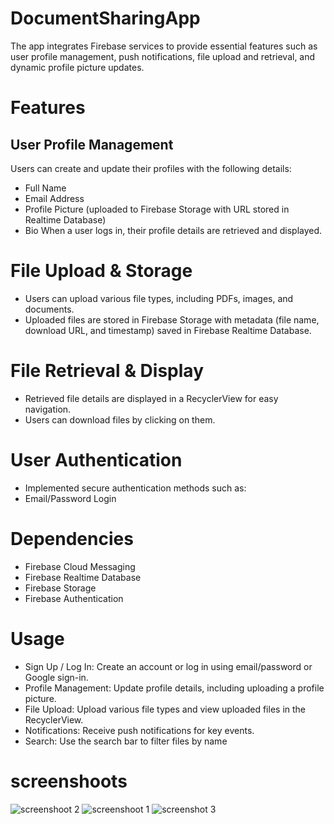 # DocumentSharingApp
 The app integrates Firebase services to provide essential features such as user profile management, push notifications, file upload and retrieval, and dynamic profile picture updates.
# Features

## User Profile Management
Users can create and update their profiles with the following details:

- Full Name
- Email Address
- Profile Picture (uploaded to Firebase Storage with URL stored in Realtime Database)
- Bio
When a user logs in, their profile details are retrieved and displayed.

# File Upload & Storage

- Users can upload various file types, including PDFs, images, and documents.
- Uploaded files are stored in Firebase Storage with metadata (file name, download URL, and timestamp) saved in Firebase Realtime Database.

# File Retrieval & Display
- Retrieved file details are displayed in a RecyclerView for easy navigation.
- Users can download files by clicking on them.
# User Authentication
- Implemented secure authentication methods such as:
- Email/Password Login

# Dependencies
- Firebase Cloud Messaging
- Firebase Realtime Database
- Firebase Storage
- Firebase Authentication

# Usage

- Sign Up / Log In: Create an account or log in using email/password or Google sign-in.
- Profile Management: Update profile details, including uploading a profile picture.
- File Upload: Upload various file types and view uploaded files in the RecyclerView.
- Notifications: Receive push notifications for key events.
- Search: Use the search bar to filter files by name

# screenshoots 
![screenshoot 2](https://github.com/user-attachments/assets/401c8d0f-2f37-41e2-bc7a-76565a749a0d)
![screenshoot 1](https://github.com/user-attachments/assets/717b608a-fbbd-4925-a99d-9e25f2d7e27b)
![screenshot 3](https://github.com/user-attachments/assets/bc4157c4-f168-4640-b220-d14c18493e55)
